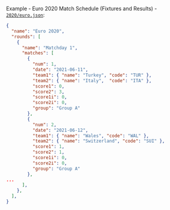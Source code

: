 

Example - Euro 2020 Match Schedule (Fixtures and Results) - [`2020/euro.json`](https://raw.githubusercontent.com/openfootball/euro.json/master/2020/euro.json):

``` json
{
  "name": "Euro 2020",
  "rounds": [
    {
      "name": "Matchday 1",
      "matches": [
        {
          "num": 1,
          "date": "2021-06-11",
          "team1": { "name": "Turkey", "code": "TUR" },
          "team2": { "name": "Italy",  "code": "ITA" },
          "score1": 0,
          "score2": 3,
          "score1i": 0,
          "score2i": 0,
          "group": "Group A"
        },
        {
          "num": 2,
          "date": "2021-06-12",
          "team1": { "name": "Wales", "code": "WAL" },
          "team2": { "name": "Switzerland", "code": "SUI" },
          "score1": 1,
          "score2": 1,
          "score1i": 0,
          "score2i": 0,
          "group": "Group A"
        },
...
      ],
    },
  ],  
}     
```


